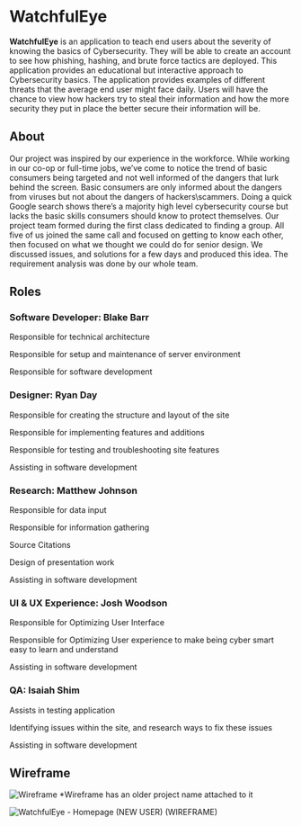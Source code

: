 # WatchfulEye

<b>WatchfulEye</b> is an application to teach end users about the severity of knowing the basics of Cybersecurity. They will be able to create an account to see how phishing, hashing, and brute force tactics are deployed. This application provides an educational but interactive approach to Cybersecurity basics. The application provides examples of different threats that the average end user might face daily. Users will have the chance to view how hackers try to steal their information and how the more security they put in place the better secure their information will be. 

## About
Our project was inspired by our experience in the workforce. While working in our co-op or full-time jobs, we’ve come to notice the trend of basic consumers being targeted and not well informed of the dangers that lurk behind the screen. Basic consumers are only informed about the dangers from viruses but not about the dangers of hackers\scammers. Doing a quick Google search shows there’s a majority high level cybersecurity course but lacks the basic skills consumers should know to protect themselves. Our project team formed during the first class dedicated to finding a group. All five of us joined the same call and focused on getting to know each other, then focused on what we thought we could do for senior design. We discussed issues, and solutions for a few days and produced this idea. The requirement analysis was done by our whole team.

## Roles
### Software Developer: Blake Barr 

Responsible for technical architecture 

Responsible for setup and maintenance of server environment 

Responsible for software development 

### Designer: Ryan Day 

Responsible for creating the structure and layout of the site

Responsible for implementing features and additions	

Responsible for testing and troubleshooting site features

Assisting in software development


### Research: Matthew Johnson 

Responsible for data input

Responsible for information gathering

Source Citations

Design of presentation work

Assisting in software development


### UI & UX Experience: Josh Woodson 

Responsible for Optimizing User Interface

Responsible for Optimizing User experience to make being cyber smart easy to learn and understand 

Assisting in software development


### QA: Isaiah Shim 

Assists in testing application

Identifying issues within the site, and research ways to fix these issues

Assisting in software development


## Wireframe
![Wireframe](https://user-images.githubusercontent.com/59884862/189560279-a0327ce4-e8c7-4ad1-a39d-7fc87093875c.PNG)
*Wireframe has an older project name attached to it

![WatchfulEye - Homepage (NEW USER) (WIREFRAME)](https://user-images.githubusercontent.com/59884862/192378092-64e0bd55-33b3-4001-8223-b3fc73fd31fb.png)


